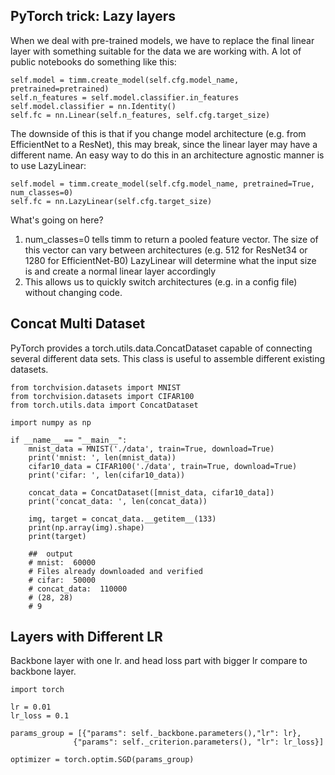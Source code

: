 ## PyTorch trick: Lazy layers

When we deal with pre-trained models, we have to replace the final linear layer with something suitable for the data we are working with. 
A lot of public notebooks do something like this:

  ```
  self.model = timm.create_model(self.cfg.model_name, pretrained=pretrained)
  self.n_features = self.model.classifier.in_features
  self.model.classifier = nn.Identity()
  self.fc = nn.Linear(self.n_features, self.cfg.target_size)
  ```

The downside of this is that if you change model architecture (e.g. from EfficientNet to a ResNet), this may break, since the linear layer may have a different name.
An easy way to do this in an architecture agnostic manner is to use LazyLinear:

  ```
  self.model = timm.create_model(self.cfg.model_name, pretrained=True, num_classes=0)
  self.fc = nn.LazyLinear(self.cfg.target_size)
  ```
What's going on here?

  1) num_classes=0 tells timm to return a pooled feature vector. The size of this vector can vary between architectures (e.g. 512 for ResNet34 or 1280 for EfficientNet-B0)
  LazyLinear will determine what the input size is and create a normal linear layer accordingly
  2) This allows us to quickly switch architectures (e.g. in a config file) without changing code. 




## Concat Multi Dataset
PyTorch provides a torch.utils.data.ConcatDataset capable of connecting several different data sets. This class is useful to assemble different existing datasets.
```
from torchvision.datasets import MNIST
from torchvision.datasets import CIFAR100
from torch.utils.data import ConcatDataset

import numpy as np

if __name__ == "__main__":
    mnist_data = MNIST('./data', train=True, download=True)
    print('mnist: ', len(mnist_data))
    cifar10_data = CIFAR100('./data', train=True, download=True)
    print('cifar: ', len(cifar10_data))

    concat_data = ConcatDataset([mnist_data, cifar10_data])
    print('concat_data: ', len(concat_data))

    img, target = concat_data.__getitem__(133)
    print(np.array(img).shape)
    print(target)

    ##  output
    # mnist:  60000
    # Files already downloaded and verified
    # cifar:  50000
    # concat_data:  110000
    # (28, 28)
    # 9 

```

## Layers with Different LR

Backbone layer with one lr. and head loss part with bigger lr compare to backbone layer.

```
import torch

lr = 0.01
lr_loss = 0.1

params_group = [{"params": self._backbone.parameters(),"lr": lr},
              {"params": self._criterion.parameters(), "lr": lr_loss}]
              
optimizer = torch.optim.SGD(params_group)

```

